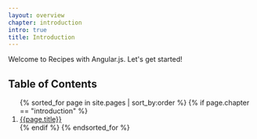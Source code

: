 ```yaml
---
layout: overview
chapter: introduction
intro: true
title: Introduction
---
```

<p>Welcome to Recipes with Angular.js. Let's get started!</p>
<h2>Table of Contents</h2>
<ol>
  {% sorted_for page in site.pages | sort_by:order %}
    {% if page.chapter == "introduction" %}
      <li>
        <a href="{{ site.baseurl }}{{page.url}}">{{page.title}}</a>
      </li>
    {% endif %}
  {% endsorted_for %}
</ol>